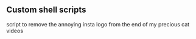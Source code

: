## Custom shell scripts

script to remove the annoying insta logo from the end of my precious cat videos
